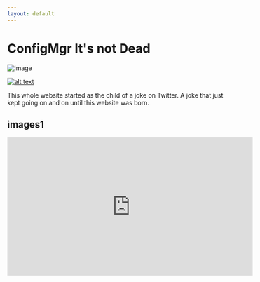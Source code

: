 ```yaml
---
layout: default
---
```


# ConfigMgr It's not Dead

![image](https://github.com/JordanTheITGuy/IsConfigMGrDead/blob/master/assets/images/IsConfigMgrDead.png?raw=true/)

[![alt text](https://raw.githubusercontent.com/JordanTheITGuy/IsConfigMGrDead/master/assets/images/MicrosoftLogopng.png)](https://www.youtube.com/embed/DnmnLr2NUXk?start=1105 "Brad Anderson - On ConfigMgr")



This whole website started as the child of a joke on Twitter. A joke that just kept going on and on until this website was born. 

## images1
<script>
var bCheckEnabled = true;
var bFinishCheck = false;

var img;
var imgArray = new Array();
var i = 0;

var myInterval = setInterval(loadImage, 1);

function loadImage() {

    if (bFinishCheck) {
        clearInterval(myInterval);
        alert('Loaded ' + i + ' image(s)!)');
        return;
    }

    if (bCheckEnabled) {

        bCheckEnabled = false;

        img = new Image();
        img.onload = fExists;
        img.onerror = fDoesntExist;
        img.src = 'images/' + i + '.png';
        document.body.appendChild(img);
    }

}

function fExists() {
    imgArray.push(img);
    i++;
    bCheckEnabled = true;
}

function fDoesntExist() {
    bFinishCheck = true;
}
</script>

<iframe width="560" height="315" src="https://www.youtube.com/embed/DnmnLr2NUXk?start=1105" frameborder="0" allowfullscreen></iframe>

